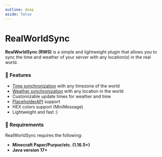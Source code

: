 ```yaml
---
outline: deep
aside: false
---
```


# RealWorldSync

**RealWorldSync (RWS)** is a simple and lightweight plugin that allows you to sync the time and weather of your server with any location(s) in the real world.

### 🤖 Features
- [Time synchronization](/realworldsync/guides/setting-up-weather-sync#time-sync-settings) with any timezone of the world
- [Weather synchronization](/realworldsync/guides/setting-up-weather-sync#weather-sync-settings) with any location in the world
- Customizable update times for weather and time
- [PlaceholderAPI](/realworldsync/docs/placeholders) support
- HEX colors support (MiniMessage)
- Lightweight and fast :)

### 🔨 Requirements
RealWorldSync requires the following:

- **Minecraft Paper/Purpur/etc. (1.16.5+)**
- **Java version 17+**
